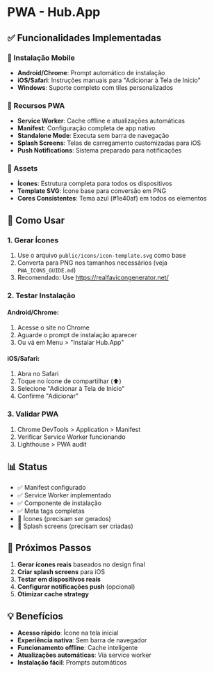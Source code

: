 # PWA - Hub.App

## ✅ Funcionalidades Implementadas

### 📱 Instalação Mobile
- **Android/Chrome**: Prompt automático de instalação
- **iOS/Safari**: Instruções manuais para "Adicionar à Tela de Início"
- **Windows**: Suporte completo com tiles personalizados

### 🚀 Recursos PWA
- **Service Worker**: Cache offline e atualizações automáticas
- **Manifest**: Configuração completa de app nativo
- **Standalone Mode**: Executa sem barra de navegação
- **Splash Screens**: Telas de carregamento customizadas para iOS
- **Push Notifications**: Sistema preparado para notificações

### 🎨 Assets
- **Ícones**: Estrutura completa para todos os dispositivos
- **Template SVG**: Ícone base para conversão em PNG
- **Cores Consistentes**: Tema azul (#1e40af) em todos os elementos

## 🔧 Como Usar

### 1. Gerar Ícones
1. Use o arquivo `public/icons/icon-template.svg` como base
2. Converta para PNG nos tamanhos necessários (veja `PWA_ICONS_GUIDE.md`)
3. Recomendado: Use https://realfavicongenerator.net/

### 2. Testar Instalação

#### Android/Chrome:
1. Acesse o site no Chrome
2. Aguarde o prompt de instalação aparecer
3. Ou vá em Menu > "Instalar Hub.App"

#### iOS/Safari:
1. Abra no Safari
2. Toque no ícone de compartilhar (⬆️)
3. Selecione "Adicionar à Tela de Início"
4. Confirme "Adicionar"

### 3. Validar PWA
1. Chrome DevTools > Application > Manifest
2. Verificar Service Worker funcionando
3. Lighthouse > PWA audit

## 📊 Status

- ✅ Manifest configurado
- ✅ Service Worker implementado  
- ✅ Componente de instalação
- ✅ Meta tags completas
- 🔄 Ícones (precisam ser gerados)
- 🔄 Splash screens (precisam ser criadas)

## 🎯 Próximos Passos

1. **Gerar ícones reais** baseados no design final
2. **Criar splash screens** para iOS
3. **Testar em dispositivos reais**
4. **Configurar notificações push** (opcional)
5. **Otimizar cache strategy**

## 💡 Benefícios

- **Acesso rápido**: Ícone na tela inicial
- **Experiência nativa**: Sem barra de navegador
- **Funcionamento offline**: Cache inteligente
- **Atualizações automáticas**: Via service worker
- **Instalação fácil**: Prompts automáticos